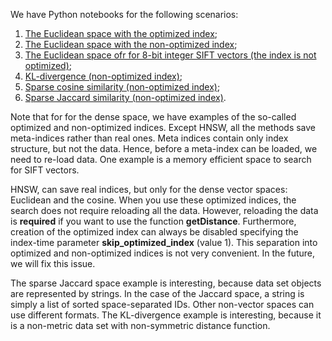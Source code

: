 We have Python notebooks for the following scenarios: 

1. [The Euclidean space with the optimized index](search_vector_dense_optim.ipynb);
2. [The Euclidean space with the non-optimized index](search_vector_dense_nonoptim.ipynb);
3. [The Euclidean space ofr for 8-bit integer SIFT vectors (the index is not optimized)](search_sift_uint8.ipynb);
4. [KL-divergence (non-optimized index)](search_vector_dense_kldiv.ipynb);
3. [Sparse cosine similarity (non-optimized index)](search_sparse_cosine.ipynb);
4. [Sparse Jaccard similarity (non-optimized index)](search_generic_sparse_jaccard.ipynb).

Note that for for the dense space, we have examples of the so-called optimized and non-optimized indices. Except HNSW, all the methods save meta-indices rather than real ones. Meta indices contain only index structure, but not the data. Hence, before a meta-index can be loaded, we need to re-load data. One example is a memory efficient space to search for SIFT vectors.

HNSW, can save real indices, but only for the dense vector spaces: Euclidean and the cosine. When you use these optimized indices, the search does not require reloading all the data. However, reloading the data is **required** if you want to use the function **getDistance**. Furthermore, creation of the optimized index can always be disabled specifying the index-time parameter **skip_optimized_index** (value 1).
This separation into optimized and non-optimized indices is not very convenient. In the future, we will fix this issue.

The sparse Jaccard space example is interesting, because data set objects are represented by strings. In the case of the Jaccard space, a string is simply a list of sorted space-separated IDs. Other non-vector spaces can use different formats. The KL-divergence example is interesting, because it is a non-metric data set with non-symmetric distance function.

